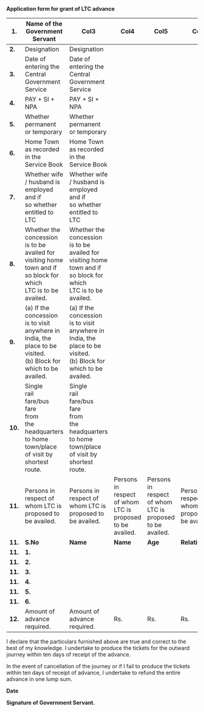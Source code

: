 **Application form for grant of LTC advance**













|1.|Name of the Government Servant|Col3|Col4|Col5|Col6|
|---|---|---|---|---|---|
|**2.**|Designation|Designation||||
|**3.**|Date of entering the Central Government<br>Service|Date of entering the Central Government<br>Service||||
|**4.**|PAY + SI + NPA|PAY + SI + NPA||||
|**5.**|Whether permanent or temporary|Whether permanent or temporary||||
|**6.**|Home Town as recorded in the Service Book|Home Town as recorded in the Service Book||||
|**7.**|Whether wife / husband is employed and if<br>so whether entitled to LTC|Whether wife / husband is employed and if<br>so whether entitled to LTC||||
|**8.**|Whether the concession is to be availed for<br>visiting home town and if so block for which<br>LTC is to be availed.|Whether the concession is to be availed for<br>visiting home town and if so block for which<br>LTC is to be availed.||||
|**9.**|(a) If the concession is to visit anywhere in<br>India, the place to be visited.<br>(b) Block for which to be availed.|(a) If the concession is to visit anywhere in<br>India, the place to be visited.<br>(b) Block for which to be availed.||||
|**10.**|Single<br>rail<br>fare/bus<br>fare<br>from<br>the<br>headquarters to home town/place of visit by<br>shortest route.|Single<br>rail<br>fare/bus<br>fare<br>from<br>the<br>headquarters to home town/place of visit by<br>shortest route.||||
|**11.**|Persons in respect of whom LTC is proposed to be availed.|Persons in respect of whom LTC is proposed to be availed.|Persons in respect of whom LTC is proposed to be availed.|Persons in respect of whom LTC is proposed to be availed.|Persons in respect of whom LTC is proposed to be availed.|
|**11.**|**S.No**|**Name**|**Name**|**Age**|**Relationship**|
|**11.**|**1.**|||||
|**11.**|**2.**|||||
|**11.**|**3.**|||||
|**11.**|**4.**|||||
|**11.**|**5.**|||||
|**11.**|**6.**|||||
|**12.**|Amount of advance required.|Amount of advance required.|Rs.|Rs.|Rs.|


I declare that the particulars furnished above are true and correct to the best of my knowledge. I
undertake to produce the tickets for the outward journey within ten days of receipt of the advance.


In the event of cancellation of the journey or if I fail to produce the tickets within ten days of receipt of
advance, I undertake to refund the entire advance in one lump sum.


**Date**

**Signature of Government Servant.**


